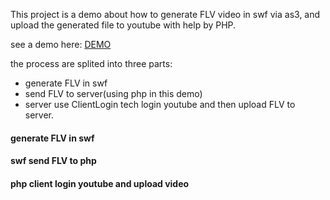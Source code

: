 This project is a demo about how to generate FLV video in swf via as3, and upload the generated file to youtube with help by PHP.

see a demo here: [DEMO](http://lab.savorks.com/uflv/)

the process are splited into three parts:
  * generate FLV in swf
  * send FLV to server(using php in this demo)
  * server use ClientLogin tech login youtube and then upload FLV to server.
 
####  generate FLV in swf

####  swf send FLV to php

####  php client login youtube and upload video

  
